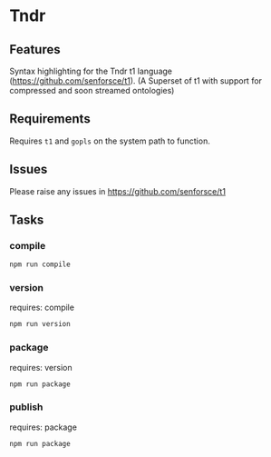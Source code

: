 # Tndr

## Features

Syntax highlighting for the Tndr t1 language (https://github.com/senforsce/t1).
(A Superset of t1 with support for compressed and soon streamed ontologies)

## Requirements

Requires `t1` and `gopls` on the system path to function.

## Issues

Please raise any issues in https://github.com/senforsce/t1

## Tasks

### compile

```sh
npm run compile
```

### version

requires: compile

```sh
npm run version
```

### package

requires: version

```sh
npm run package
```

### publish

requires: package

```sh
npm run package
```
